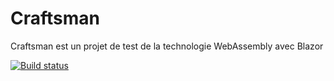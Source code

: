 # Craftsman
 Craftsman est un projet de test de la technologie WebAssembly avec Blazor

[![Build status](https://dev.azure.com/lachgar/Craftsman/_apis/build/status/Craftsman-CI)](https://dev.azure.com/lachgar/Craftsman/_build/latest?definitionId=19)

